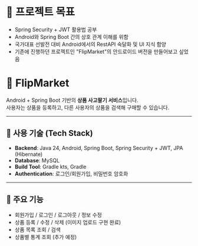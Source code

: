 # 📌 프로젝트 목표
- Spring Security + JWT 활용법 공부
- Android와 Spring Boot 간의 상호 관계 이해를 위함
- 국가대표 선발전 대비 Android에서의 RestAPI 숙달화 및 UI 지식 함양
- 기존에 진행하던 프로젝트인 "FlipMarket"의 안드로이드 버전을 만들어보고 싶었음

# 🛒 FlipMarket

Android + Spring Boot 기반의 **상품 사고팔기 서비스**입니다.  
사용자는 상품을 등록하고, 다른 사용자의 상품을 검색해 구매할 수 있습니다.

---

## 🚀 사용 기술 (Tech Stack)

- **Backend**: Java 24, Android, Spring Boot, Spring Security + JWT, JPA (Hibernate)
- **Database**: MySQL
- **Build Tool**: Gradle kts, Gradle
- **Authentication**: 로그인/회원가입, 비밀번호 암호화

---

## 🧩 주요 기능

- 회원가입 / 로그인 / 로그아웃 / 정보 수정
- 상품 등록 / 수정 / 삭제 (이미지 업로드 구현 완료)
- 상품 목록 조회 / 검색
- 상품별 통계 조회 (추가 예정)
